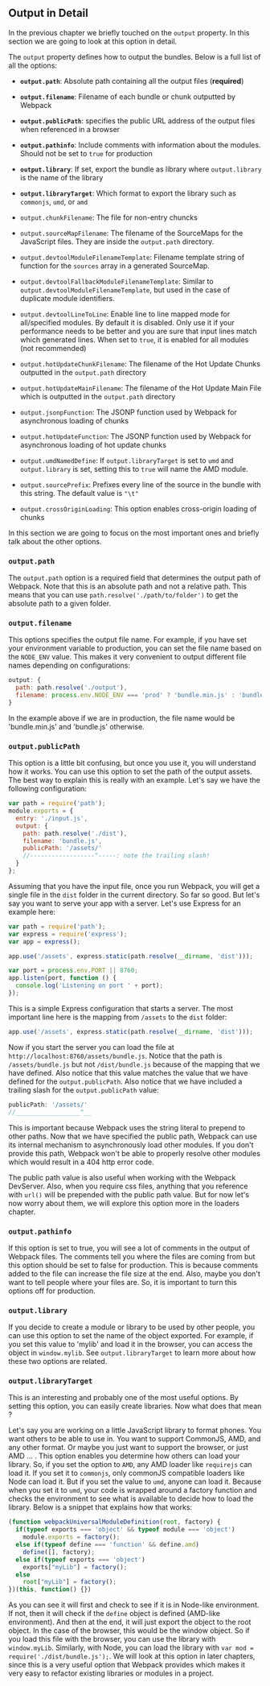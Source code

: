 ## Output in Detail

In the previous chapter we briefly touched on the `output` property. In this section we are going to look at this option in detail.

The `output` property defines how to output the bundles. Below is a full list of all the options:


- **`output.path`**: Absolute path containing all the output files (**required**)

- **`output.filename`**: Filename of each bundle or chunk outputted by Webpack

- **`output.publicPath`**: specifies the public URL address of the output files when referenced in a browser

- **`output.pathinfo`**: Include comments with information about the modules. Should not be set to `true` for production

- **`output.library`**: If set, export the bundle as library where `output.library` is the name of the library

- **`output.libraryTarget`**: Which format to export the library such as `commonjs`, `umd`, or `amd`

- `output.chunkFilename`: The file for non-entry chuncks

- `output.sourceMapFilename`: The filename of the SourceMaps for the JavaScript files. They are inside the `output.path` directory.

- `output.devtoolModuleFilenameTemplate`: Filename template string of function for the `sources` array in a generated SourceMap.

- `output.devtoolFallbackModuleFilenameTemplate`: Similar to `output.devtoolModuleFilenameTemplate`, but used in the case of duplicate module identifiers.

- `output.devtoolLineToLine`: Enable line to line mapped mode for all/specified modules. By default it is disabled. Only use it if your performance needs to be better and you are sure that input lines match which generated lines. When set to `true`, it is enabled for all modules (not recommended)


- `output.hotUpdateChunkFilename`: The filename of the Hot Update Chunks outputted in the `output.path` directory

- `output.hotUpdateMainFilename`: The filename of the Hot Update Main File which is outputted in the `output.path` directory

- `output.jsonpFunction`: The JSONP function used by Webpack for asynchronous loading of chunks

- `output.hotUpdateFunction`: The JSONP function used by Webpack for asynchronous loading of hot update chunks


- `output.umdNamedDefine`: If `output.libraryTarget` is set to `umd` and `output.library` is set, setting this to `true` will name the AMD module.

- `output.sourcePrefix`: Prefixes every line of the source in the bundle with this string. The default value is `"\t"`

- `output.crossOriginLoading`: This option enables cross-origin loading of chunks

In this section we are going to focus on the most important ones and briefly talk about the other options.

### `output.path`

The `output.path` option is a required field that determines the output path of Webpack. Note that this is an absolute path and not a relative path. This means that you can use `path.resolve('./path/to/folder')` to get the absolute path to a given folder.

### `output.filename`

This options specifies the output file name. For example, if you have set your environment variable to production, you can set the file name based on the `NODE_ENV` value. This makes it very convenient to output different file names depending on configurations:


```javascript
output: {
  path: path.resolve('./output'),
  filename: process.env.NODE_ENV === 'prod' ? 'bundle.min.js' : 'bundle.js'
}
```

In the example above if we are in production, the file name would be 'bundle.min.js' and 'bundle.js' otherwise.


### `output.publicPath`

This option is a little bit confusing, but once you use it, you will understand how it works. You can use this option to set the path of the output assets. The best way to explain this is really with an example. Let's say we have the following configuration:

```javascript
var path = require('path');
module.exports = {
  entry: './input.js',
  output: {
    path: path.resolve('./dist'),
    filename: 'bundle.js',
    publicPath: '/assets/'
    //------------------^-----: note the trailing slash!
  }
};
```
Assuming that you have the input file, once you run Webpack, you will get a single file in the `dist` folder in the current directory. So far so good. But let's say you want to serve your app with a server. Let's use Express for an example here:

```javascript
var path = require('path');
var express = require('express');
var app = express();

app.use('/assets', express.static(path.resolve(__dirname, 'dist')));

var port = process.env.PORT || 8760;
app.listen(port, function () {
  console.log('Listening on port ' + port);
});
```

This is a simple Express configuration that starts a server. The most important line here is the mapping from `/assets` to the `dist` folder:

```javascript
app.use('/assets', express.static(path.resolve(__dirname, 'dist')));
```

Now if you start the server you can load the file at `http://localhost:8760/assets/bundle.js`. Notice that the path is `/assets/bundle.js` but not `/dist/bundle.js` because of the mapping that we have defined. Also notice that this value matches the value that we have defined for the `output.publicPath`. Also notice that we have included a trailing slash for the `output.publicPath` value:

```javascript
publicPath: '/assets/'
//__________________^__
```

This is important because Webpack uses the string literal to prepend to other paths. Now that we have specified the public path, Webpack can use its internal mechanism to asynchronously load other modules. If you don't provide this path, Webpack won't be able to properly resolve other modules which would result in a 404 http error code.

The public path value is also useful when working with the Webpack DevServer. Also, when you require css files, anything that you reference with `url()` will be prepended with the public path value. But for now let's now worry about them, we will explore this option more in the loaders chapter.

### `output.pathinfo`

If this option is set to true, you will see a lot of comments in the output of Webpack files. The comments tell you where the files are coming from but this option should be set to false for production. This is because comments added to the file can increase the file size at the end. Also, maybe you don't want to tell people where your files are. So, it is important to turn this options off for production.

### `output.library`

If you decide to create a module or library to be used by other people, you can use this option to set the name of the object exported. For example, if you set this value to 'mylib' and load it in the browser, you can access the object in `window.mylib`. See `output.libraryTarget` to learn more about how these two options are related.



### `output.libraryTarget`

This is an interesting and probably one of the most useful options. By setting this option, you can easily create libraries. Now what does that mean ?

Let's say you are working on a little JavaScript library to format phones. You want others to be able to use in. You want to support CommonJS, AMD, and any other format. Or maybe you just want to support the browser, or just AMD ... . This option enables you determine how others can load your library. So, if you set the option to `AMD`, any AMD loader like `requirejs` can load it. If you set it to `commonjs`, only commonJS compatible loaders like Node can load it. But if you set the value to `umd`, anyone can load it. Because when you set it to `umd`, your code is wrapped around a factory function and checks the environment to see what is available to decide how to load the library. Below is a snippet that explains how that works:

```javascript
(function webpackUniversalModuleDefinition(root, factory) {
  if(typeof exports === 'object' && typeof module === 'object')
    module.exports = factory();
  else if(typeof define === 'function' && define.amd)
    define([], factory);
  else if(typeof exports === 'object')
    exports["myLib"] = factory();
  else
    root["myLib"] = factory();
})(this, function() {})
```

As you can see it will first and check to see if it is in Node-like environment. If not, then it will check if the `define` object is defined (AMD-like environment). And then at the end, it will just export the object to the root object. In the case of the browser, this would be the window object. So if you load this file with the browser, you can use the library with `window.myLib`. Similarly, with Node, you can load the library with `var mod = require('./dist/bundle.js');`. We will look at this option in later chapters, since this is a very useful option that Webpack provides which makes it very easy to refactor existing libraries or modules in a project.





